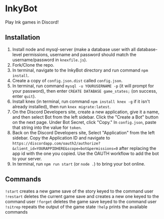 # InkyBot

Play Ink games in Discord!

## Installation

1. Install node and mysql-server (make a database user with all database-level permissions, username and password should match the username/password in `knexfile.js`).
2. Fork/Clone the repo.
3. In terminal, navigate to the InkyBot directory and run command `npm install`.
4. Create a copy of `config.json.dist` called `config.json`.
5. In terminal, run command `mysql -u YOURUSERNAME -p` (it will prompt for your password), then enter `CREATE DATABASE game_states;` (on success, enter `quit`).
6. Install knex (in terminal, run command `npm install knex -g` if it isn't already installed), then run `knex migrate:latest`.
7. On the Discord Developers site, create a new application, give it a name, and then select Bot from the left sidebar. Click the "Create a Bot" button on the next page. Under Bot Secret, click "Copy." In `config.json`, paste that string into the value for `token`.
8. Back on the Discord Developers site, Select "Application" from the left sidebar. Copy the Application ID and navigate to `https://discordapp.com/oauth2/authorize?&client_id=YOURAPPIDHERE&scope=bot&permissions=0` after replacing the app id with the one you copied. Use the OAUTH workflow to add the bot to your server.
9. In terminal, run `npm run start` (or `node .`) to bring your bot online.

## Commands

`!start` creates a new game save of the story keyed to the command user
`!restart` deletes the current game save and creates a new one keyed to the command user
`!forget` deletes the game save keyed to the command user
`!sitrep` repeats the output of the game state
`!help` prints the available commands

